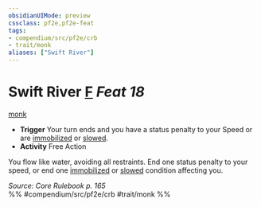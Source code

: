 ```yaml
---
obsidianUIMode: preview
cssclass: pf2e,pf2e-feat
tags:
- compendium/src/pf2e/crb
- trait/monk
aliases: ["Swift River"]
---
```

# Swift River  [F](../../Rules/core-rulebook/chapter-9-playing-the-game.md#Actions "Free Action") *Feat 18*  
[monk](../../Rules/traits/monk.md)  

- **Trigger** Your turn ends and you have a status penalty to your Speed or are [immobilized](../../Rules/conditions.md#Immobilized) or [slowed](../../Rules/conditions.md#Slowed).
- **Activity** Free Action

You flow like water, avoiding all restraints. End one status penalty to your speed, or end one [immobilized](../../Rules/conditions.md#Immobilized) or [slowed](../../Rules/conditions.md#Slowed) condition affecting you.

*Source: Core Rulebook p. 165*  
%% #compendium/src/pf2e/crb #trait/monk %%